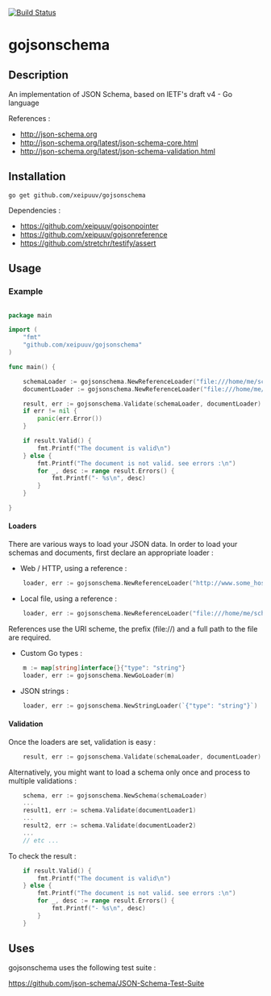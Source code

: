 [![Build Status](https://travis-ci.org/xeipuuv/gojsonschema.svg)](https://travis-ci.org/xeipuuv/gojsonschema)

# gojsonschema

## Description

An implementation of JSON Schema, based on IETF's draft v4 - Go language

References :

* http://json-schema.org
* http://json-schema.org/latest/json-schema-core.html
* http://json-schema.org/latest/json-schema-validation.html

## Installation

```
go get github.com/xeipuuv/gojsonschema
```

Dependencies :
* https://github.com/xeipuuv/gojsonpointer
* https://github.com/xeipuuv/gojsonreference
* https://github.com/stretchr/testify/assert

## Usage 

### Example

```go

package main

import (
    "fmt"
    "github.com/xeipuuv/gojsonschema"
)

func main() {

    schemaLoader := gojsonschema.NewReferenceLoader("file:///home/me/schema.json")
    documentLoader := gojsonschema.NewReferenceLoader("file:///home/me/document.json")

    result, err := gojsonschema.Validate(schemaLoader, documentLoader)
    if err != nil {
        panic(err.Error())
    }

    if result.Valid() {
        fmt.Printf("The document is valid\n")
    } else {
        fmt.Printf("The document is not valid. see errors :\n")
        for _, desc := range result.Errors() {
            fmt.Printf("- %s\n", desc)
        }
    }

}


```

#### Loaders

There are various ways to load your JSON data.
In order to load your schemas and documents, 
first declare an appropriate loader :

* Web / HTTP, using a reference :

```go
    loader, err := gojsonschema.NewReferenceLoader("http://www.some_host.com/schema.json")
```

* Local file, using a reference :

```go
    loader, err := gojsonschema.NewReferenceLoader("file:///home/me/schema.json")
```

References use the URI scheme, the prefix (file://) and a full path to the file are required.

* Custom Go types :

```go
    m := map[string]interface{}{"type": "string"}
    loader, err := gojsonschema.NewGoLoader(m)
```

* JSON strings :

```go
    loader, err := gojsonschema.NewStringLoader(`{"type": "string"}`)
```

#### Validation

Once the loaders are set, validation is easy :

```go
	result, err := gojsonschema.Validate(schemaLoader, documentLoader)
```

Alternatively, you might want to load a schema only once and process to multiple validations :

```go
	schema, err := gojsonschema.NewSchema(schemaLoader)
	...
	result1, err := schema.Validate(documentLoader1)
	...
	result2, err := schema.Validate(documentLoader2)
	...
	// etc ...
```

To check the result :

```go
	if result.Valid() {
		fmt.Printf("The document is valid\n")
	} else {
		fmt.Printf("The document is not valid. see errors :\n")
		for _, desc := range result.Errors() {
			fmt.Printf("- %s\n", desc)
		}
	}
```

## Uses

gojsonschema uses the following test suite :

https://github.com/json-schema/JSON-Schema-Test-Suite
